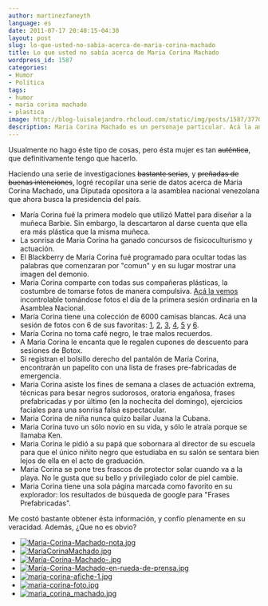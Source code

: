 ```yaml
---
author: martinezfaneyth
language: es
date: 2011-07-17 20:40:15-04:30
layout: post
slug: lo-que-usted-no-sabia-acerca-de-maria-corina-machado
title: Lo que usted no sabía acerca de Maria Corina Machado
wordpress_id: 1587
categories:
- Humor
- Política
tags:
- humor
- maria corina machado
- plastica
image: http://blog-luisalejandro.rhcloud.com/static/img/posts/1587/37705087631ea4230ba660c2f95ea4ee.jpg
description: Maria Corina Machado es un personaje particular. Acá la analizamos.
---
```


Usualmente no hago éste tipo de cosas, pero ésta mujer es tan <del>auténtica</del>, que definitivamente tengo que hacerlo.

Haciendo una serie de investigaciones <del>bastante serias</del>, y <del>preñadas de buenas intenciones</del>, logré recopilar una serie de datos acerca de Maria Corina Machado, una Diputada opositora a la asamblea nacional venezolana que ahora busca la presidencia del país.

* María Corina fué la primera modelo que utilizó Mattel para diseñar a la muñeca Barbie. Sin embargo, la descartaron al darse cuenta que ella era más plástica que la misma muñeca.
* La sonrisa de Maria Corina ha ganado concursos de fisicoculturismo y actuación.
* El Blackberry de Maria Corina fué programado para ocultar todas las palabras que comenzaran por "comun" y en su lugar mostrar una imagen del demonio.
* Maria Corina comparte con todas sus compañeras plásticas, la costumbre de tomarse fotos de manera compulsiva. [Acá la vemos](http://blog-luisalejandro.rhcloud.com/static/img/posts/1587/541862e93fde1a20b7cee7de3d6b40c9.jpg) incontrolable tomándose fotos el día de la primera sesión ordinaria en la Asamblea Nacional.
* María Corina tiene una colección de 6000 camisas blancas. Acá una sesión de fotos con 6 de sus favoritas: [1](http://blog-luisalejandro.rhcloud.com/static/img/posts/1587/017845c0799961a2c3c8ab8b239a0b1b.jpg), [2](http://blog-luisalejandro.rhcloud.com/static/img/posts/1587/f5813e860802fc014c4932461d3873b5.jpg), [3](http://blog-luisalejandro.rhcloud.com/static/img/posts/1587/d573e2b7168672970149907a47f3b88f.jpg), [4](http://blog-luisalejandro.rhcloud.com/static/img/posts/1587/1c4307cb54ba8c8555d018da1af7e60b.jpg), [5](http://blog-luisalejandro.rhcloud.com/static/img/posts/1587/14672bdab97d8e93d278fc0babb3399a.jpg) y [6](http://blog-luisalejandro.rhcloud.com/static/img/posts/1587/cac21d7734e50b4bdc62ba2708f64c67.jpg).
* María Corina no toma café negro, le trae malos recuerdos.
* A Maria Corina le encanta que le regalen cupones de descuento para sesiones de Botox.
* Si registran el bolsillo derecho del pantalón de María Corina, encontrarán un papelito con una lista de frases pre-fabricadas de emergencia.
* Maria Corina asiste los fines de semana a clases de actuación extrema, técnicas para besar negros sudorosos, oratoria engañosa, frases prefabricadas y por último (en la nochecita del domingo), ejercicios faciales para una sonrisa falsa espectacular.
* Maria Corina de niña nunca quizo bailar Juana la Cubana.
* Maria Corina tuvo un sólo novio en su vida, y sólo le atraía porque se llamaba Ken.
* Maria Corina le pidió a su papá que sobornara al director de su escuela para que el único niñito negro que estudiaba en su salón se sentara bien lejos de ella en el acto de graduación.
* Maria Corina se pone tres frascos de protector solar cuando va a la playa. No le gusta que su bello y privilegiado color de piel cambie.
* Maria Corina tiene una sola página marcada como favorito en su explorador: los resultados de búsqueda de google para "Frases Prefabricadas".

Me costó bastante obtener ésta información, y confío plenamente en su veracidad. Además, ¿Que no es obvio?

<span class="picasa" data-picasa-id="5773725401762876481"><ul class="picasa-album"><li class="picasa-image"><a class="picasa-image-large" title="Maria-Corina-Machado-nota.jpg" href="http://blog-luisalejandro.rhcloud.com/static/img/posts/1587/017845c0799961a2c3c8ab8b239a0b1b.jpg"><img class="picasa-image-thumb" src="http://blog-luisalejandro.rhcloud.com/static/img/posts/1587/382efa9c974d209d377f78cb1dd95547.jpg" alt="Maria-Corina-Machado-nota.jpg"></a></li><li class="picasa-image"><a class="picasa-image-large" title="MariaCorinaMachado.jpg" href="http://blog-luisalejandro.rhcloud.com/static/img/posts/1587/f5813e860802fc014c4932461d3873b5.jpg"><img class="picasa-image-thumb" src="http://blog-luisalejandro.rhcloud.com/static/img/posts/1587/b2ba54ccbc03cfe60c2609cdb3390ed9.jpg" alt="MariaCorinaMachado.jpg"></a></li><li class="picasa-image"><a class="picasa-image-large" title="María-Corina-Machado-.jpg" href="http://blog-luisalejandro.rhcloud.com/static/img/posts/1587/d573e2b7168672970149907a47f3b88f.jpg"><img class="picasa-image-thumb" src="http://blog-luisalejandro.rhcloud.com/static/img/posts/1587/75963f2789698800909cdb3cfb0e1649.jpg" alt="María-Corina-Machado-.jpg"></a></li><li class="picasa-image"><a class="picasa-image-large" title="María-Corina-Machado-en-rueda-de-prensa.jpg" href="http://blog-luisalejandro.rhcloud.com/static/img/posts/1587/1c4307cb54ba8c8555d018da1af7e60b.jpg"><img class="picasa-image-thumb" src="http://blog-luisalejandro.rhcloud.com/static/img/posts/1587/21477b151ad50bbfb0ade1a39824ee0c.jpg" alt="María-Corina-Machado-en-rueda-de-prensa.jpg"></a></li><li class="picasa-image"><a class="picasa-image-large" title="maria-corina-afiche-1.jpg" href="http://blog-luisalejandro.rhcloud.com/static/img/posts/1587/14672bdab97d8e93d278fc0babb3399a.jpg"><img class="picasa-image-thumb" src="http://blog-luisalejandro.rhcloud.com/static/img/posts/1587/95d877d619ed00511d4e7a35fd80edc6.jpg" alt="maria-corina-afiche-1.jpg"></a></li><li class="picasa-image"><a class="picasa-image-large" title="maria-corina-foto.jpg" href="http://blog-luisalejandro.rhcloud.com/static/img/posts/1587/541862e93fde1a20b7cee7de3d6b40c9.jpg"><img class="picasa-image-thumb" src="http://blog-luisalejandro.rhcloud.com/static/img/posts/1587/0f65774e339db8210e4dd6940b6197f9.jpg" alt="maria-corina-foto.jpg"></a></li><li class="picasa-image"><a class="picasa-image-large" title="maria_corina_machado.jpg" href="http://blog-luisalejandro.rhcloud.com/static/img/posts/1587/3ce7527655b2ed3a1215c437b26668da.jpg"><img class="picasa-image-thumb" src="http://blog-luisalejandro.rhcloud.com/static/img/posts/1587/ec437e7f8500794bf4a507189337a7fc.jpg" alt="maria_corina_machado.jpg"></a></li></ul></span>
